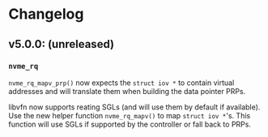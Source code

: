 # Changelog

## v5.0.0: (unreleased)

### ``nvme_rq``

``nvme_rq_mapv_prp()`` now expects the ``struct iov *`` to contain virtual
addresses and will translate them when building the data pointer PRPs.

libvfn now supports reating SGLs (and will use them by default if available).
Use the new helper function ``nvme_rq_mapv()`` to map ``struct iov *``'s. This
function will use SGLs if supported by the controller or fall back to PRPs.
